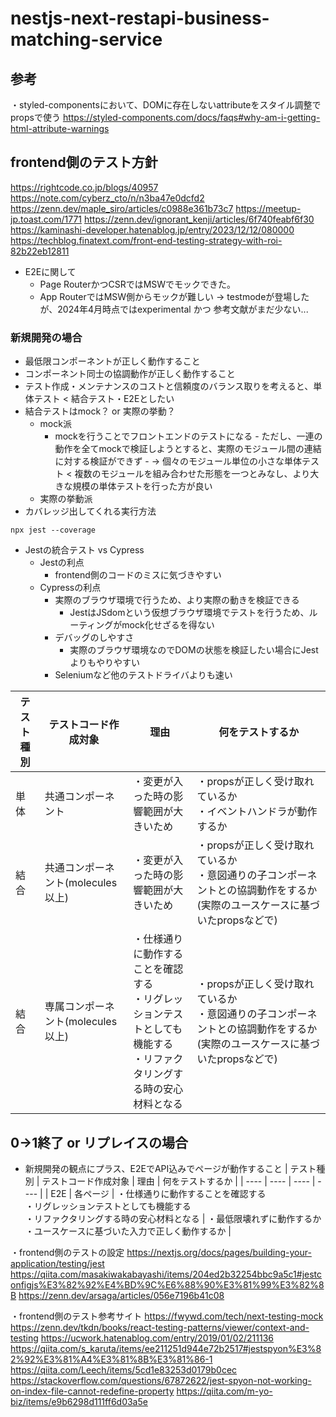 # nestjs-next-restapi-business-matching-service

## 参考
・styled-componentsにおいて、DOMに存在しないattributeをスタイル調整でpropsで使う
https://styled-components.com/docs/faqs#why-am-i-getting-html-attribute-warnings

## frontend側のテスト方針
https://rightcode.co.jp/blogs/40957
https://note.com/cyberz_cto/n/n3ba47e0dcfd2
https://zenn.dev/maple_siro/articles/c0988e361b73c7
https://meetup-jp.toast.com/1771
https://zenn.dev/ignorant_kenji/articles/6f740feabf6f30
https://kaminashi-developer.hatenablog.jp/entry/2023/12/12/080000
https://techblog.finatext.com/front-end-testing-strategy-with-roi-82b22eb12811

- E2Eに関して
	- Page RouterかつCSRではMSWでモックできた。
	- App RouterではMSW側からモックが難しい → testmodeが登場したが、2024年4月時点ではexperimental かつ 参考文献がまだ少ない...

### 新規開発の場合
- 最低限コンポーネントが正しく動作すること
- コンポーネント同士の協調動作が正しく動作すること
- テスト作成・メンテナンスのコストと信頼度のバランス取りを考えると、単体テスト < 結合テスト・E2Eとしたい
- 結合テストはmock？ or 実際の挙動？
	- mock派
	  - mockを行うことでフロントエンドのテストになる
			- ただし、一連の動作を全てmockで検証しようとすると、実際のモジュール間の連結に対する検証ができず
			- → 個々のモジュール単位の小さな単体テスト < 複数のモジュールを組み合わせた形態を一つとみなし、より大きな規模の単体テストを行った方が良い
	- 実際の挙動派
- カバレッジ出してくれる実行方法
```
npx jest --coverage
```

- Jestの統合テスト vs Cypress
	- Jestの利点
		- frontend側のコードのミスに気づきやすい
	- Cypressの利点
		- 実際のブラウザ環境で行うため、より実際の動きを検証できる
			- JestはJSdomという仮想ブラウザ環境でテストを行うため、ルーティングがmock化せざるを得ない
		- デバッグのしやすさ
			- 実際のブラウザ環境なのでDOMの状態を検証したい場合にJestよりもやりやすい
		- Seleniumなど他のテストドライバよりも速い

| テスト種別 | テストコード作成対象 | 理由 | 何をテストするか |
| ---- | ---- | ---- | ---- |
| 単体 | 共通コンポーネント | ・変更が入った時の影響範囲が大きいため | ・propsが正しく受け取れているか<br>・イベントハンドラが動作するか |
| 結合 | 共通コンポーネント(molecules以上) | ・変更が入った時の影響範囲が大きいため | ・propsが正しく受け取れているか<br>・意図通りの子コンポーネントとの協調動作をするか(実際のユースケースに基づいたpropsなどで) |
| 結合 | 専属コンポーネント(molecules以上) | ・仕様通りに動作することを確認する<br>・リグレッションテストとしても機能する<br>・リファクタリングする時の安心材料となる | ・propsが正しく受け取れているか<br>・意図通りの子コンポーネントとの協調動作をするか(実際のユースケースに基づいたpropsなどで) |


## 0→1終了 or リプレイスの場合
- 新規開発の観点にプラス、E2EでAPI込みでページが動作すること
| テスト種別 | テストコード作成対象 | 理由 | 何をテストするか |
| ---- | ---- | ---- | ---- |
| E2E | 各ページ | ・仕様通りに動作することを確認する<br>・リグレッションテストとしても機能する<br>・リファクタリングする時の安心材料となる | ・最低限壊れずに動作するか<br>・ユースケースに基づいた入力で正しく動作するか |

・frontend側のテストの設定
https://nextjs.org/docs/pages/building-your-application/testing/jest
https://qiita.com/masakiwakabayashi/items/204ed2b32254bbc9a5c1#jestconfigjs%E3%82%92%E4%BD%9C%E6%88%90%E3%81%99%E3%82%8B
https://zenn.dev/arsaga/articles/056e7196b41c08

・frontend側のテスト参考サイト
https://fwywd.com/tech/next-testing-mock
https://zenn.dev/tkdn/books/react-testing-patterns/viewer/context-and-testing
https://ucwork.hatenablog.com/entry/2019/01/02/211136
https://qiita.com/s_karuta/items/ee211251d944e72b2517#jestspyon%E3%82%92%E3%81%A4%E3%81%8B%E3%81%86-1
https://qiita.com/Leech/items/5cd1e83253d0179b0cec
https://stackoverflow.com/questions/67872622/jest-spyon-not-working-on-index-file-cannot-redefine-property
https://qiita.com/m-yo-biz/items/e9b6298d111ff6d03a5e
